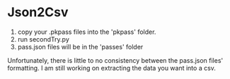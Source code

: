 # Json2Csv

1. copy your .pkpass files into the 'pkpass' folder.
2. run secondTry.py
3. pass.json files will be in the 'passes' folder

Unfortunately, there is little to no consistency between the pass.json files' formatting. I am still working on extracting the data you want into a csv.

